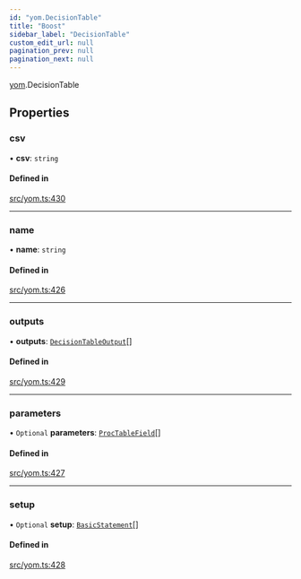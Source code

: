 ```yaml
---
id: "yom.DecisionTable"
title: "Boost"
sidebar_label: "DecisionTable"
custom_edit_url: null
pagination_prev: null
pagination_next: null
---
```


[yom](../namespaces/yom.md).DecisionTable

## Properties

### csv

• **csv**: `string`

#### Defined in

[src/yom.ts:430](https://github.com/yolmio/boost/blob/b239488/src/yom.ts#L430)

___

### name

• **name**: `string`

#### Defined in

[src/yom.ts:426](https://github.com/yolmio/boost/blob/b239488/src/yom.ts#L426)

___

### outputs

• **outputs**: [`DecisionTableOutput`](yom.DecisionTableOutput.md)[]

#### Defined in

[src/yom.ts:429](https://github.com/yolmio/boost/blob/b239488/src/yom.ts#L429)

___

### parameters

• `Optional` **parameters**: [`ProcTableField`](yom.ProcTableField.md)[]

#### Defined in

[src/yom.ts:427](https://github.com/yolmio/boost/blob/b239488/src/yom.ts#L427)

___

### setup

• `Optional` **setup**: [`BasicStatement`](../namespaces/yom.md#basicstatement)[]

#### Defined in

[src/yom.ts:428](https://github.com/yolmio/boost/blob/b239488/src/yom.ts#L428)
